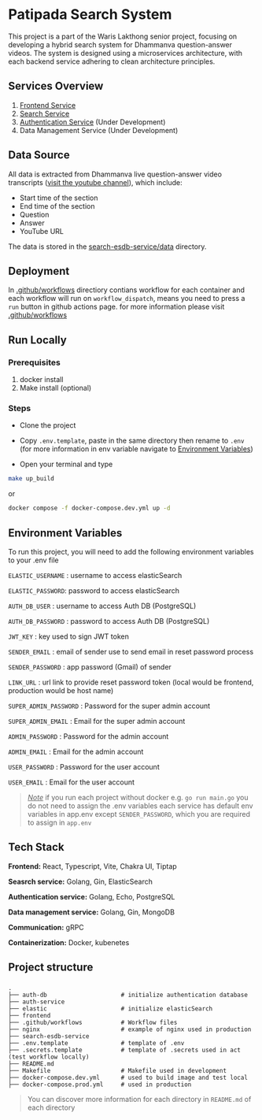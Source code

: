 
# Patipada Search System

This project is a part of the Waris Lakthong senior project, focusing on developing a hybrid search system for Dhammanva question-answer videos. The system is designed using a microservices architecture, with each backend service adhering to clean architecture principles.

## Services Overview

1. [Frontend Service](./frontend/)
2. [Search Service](./search-esdb-service/)
3. [Authentication Service](./auth-service/) (Under Development)
4. Data Management Service (Under Development)

## Data Source

All data is extracted from Dhammanva live question-answer video transcripts ([visit the youtube channel](https://www.youtube.com/@dhammanava7327)), which include:
- Start time of the section
- End time of the section
- Question
- Answer
- YouTube URL

The data is stored in the [search-esdb-service/data](./search-esdb-service/data/) directory.


## Deployment

In [.github/workflows](./.github/workflows/) directiory contians workflow for each container and each workflow will run on `workflow_dispatch`, means you need to press a `run` button in github actions page.
for more information please visit [.github/workflows](./.github/workflows/) 

## Run Locally

### Prerequisites

1. docker install
2. Make install (optional)

### Steps 
- Clone the project 

- Copy `.env.template`, paste in the same directory then rename to `.env` (for more information in env variable navigate to [Environment Variables](#environment-variables))

- Open your terminal and type 

```bash
make up_build
```

or

```bash
docker compose -f docker-compose.dev.yml up -d
```




## Environment Variables
<a id="environment-variables"></a>

To run this project, you will need to add the following environment variables to your .env file

`ELASTIC_USERNAME` : username to access elasticSearch

`ELASTIC_PASSWORD`: password to access elasticSearch

`AUTH_DB_USER` : username to access Auth DB (PostgreSQL)

`AUTH_DB_PASSWORD` : password to access Auth DB (PostgreSQL)

`JWT_KEY` : key used to sign JWT token

`SENDER_EMAIL` : email of sender use to send email in reset password process 

`SENDER_PASSWORD` : app password (Gmail) of sender 

`LINK_URL` : url link to provide reset password token (local would be frontend, production would be host name)

`SUPER_ADMIN_PASSWORD` : Password for the super admin account

`SUPER_ADMIN_EMAIL` : Email for the super admin account

`ADMIN_PASSWORD` : Password for the admin account

`ADMIN_EMAIL` : Email for the admin account

`USER_PASSWORD` : Password for the user account

`USER_EMAIL` : Email for the user account

> _<u>Note</u>_ if you run each project without docker e.g. `go run main.go` you do not need to assign the .env variables each service has default env variables in app.env except `SENDER_PASSWORD`, which you are required to assign in `app.env`


## Tech Stack

**Frontend:** React, Typescript, Vite, Chakra UI, Tiptap 

**Seasrch service:** Golang, Gin, ElasticSearch 

**Authentication service:** Golang, Echo, PostgreSQL

**Data management service:** Golang, Gin, MongoDB 

**Communication:** gRPC 

**Containerization:** Docker, kubenetes 

## Project structure

###

    .
    ├── auth-db                     # initialize authentication database
    ├── auth-service                    
    ├── elastic                     # initialize elasticSearch 
    ├── frontend                     
    ├── .github/workflows           # Workflow files
    ├── nginx                       # example of nginx used in production
    ├── search-esdb-service            
    ├── .env.template               # template of .env 
    ├── .secrets.template           # template of .secrets used in act (test workflow locally)
    ├── README.md   
    ├── Makefile                    # Makefile used in development
    ├── docker-compose.dev.yml      # used to build image and test local
    ├── docker-compose.prod.yml     # used in production

> You can discover more information for each directory in `README.md` of each directory 



